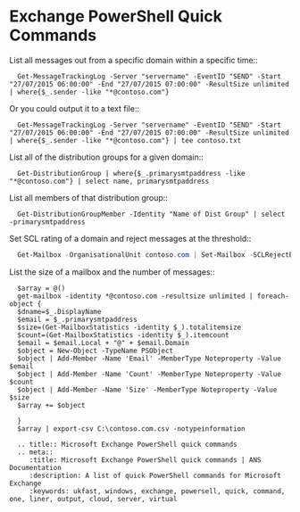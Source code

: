 # Exchange PowerShell Quick Commands

List all messages out from a specific domain within a specific time::

```ps1con
  Get-MessageTrackingLog -Server "servername" -EventID "SEND" -Start "27/07/2015 06:00:00" -End "27/07/2015 07:00:00" -ResultSize unlimited | where{$_.sender -like "*@contoso.com"}
```

Or you could output it to a text file::

```ps1con
  Get-MessageTrackingLog -Server "servername" -EventID "SEND" -Start "27/07/2015 06:00:00" -End "27/07/2015 07:00:00" -ResultSize unlimited | where{$_.sender -like "*@contoso.com"} | tee contoso.txt
```

List all of the distribution groups for a given domain::

```ps1con
  Get-DistributionGroup | where{$_.primarysmtpaddress -like "*@contoso.com"} | select name, primarysmtpaddress
```

List all members of that distribution group::

```ps1con
  Get-DistributionGroupMember -Identity "Name of Dist Group" | select -primarysmtpaddress
```


Set SCL rating of a domain and reject messages at the threshold::

```powershell
  Get-Mailbox -OrganisationalUnit contoso.com | Set-Mailbox -SCLRejectEnabled $true -SCLRejectThreshold 5
```


List the size of a mailbox and the number of messages::

```ps1con
  $array = @()
  get-mailbox -identity *@contoso.com -resultsize unlimited | foreach-object {
  $dname=$_.DisplayName
  $email = $_.primarysmtpaddress
  $size=(Get-MailboxStatistics -identity $_).totalitemsize
  $count=(Get-MailboxStatistics -identity $_).itemcount
  $email = $email.Local + "@" + $email.Domain
  $object = New-Object -TypeName PSObject
  $object | Add-Member -Name 'Email' -MemberType Noteproperty -Value $email
  $object | Add-Member -Name 'Count' -MemberType Noteproperty -Value $count
  $object | Add-Member -Name 'Size' -MemberType Noteproperty -Value $size
  $array += $object

  }
  $array | export-csv C:\contoso.com.csv -notypeinformation
```

```eval_rst
  .. title:: Microsoft Exchange PowerShell quick commands
  .. meta::
     :title: Microsoft Exchange PowerShell quick commands | ANS Documentation
     :description: A list of quick PowerShell commands for Microsoft Exchange
     :keywords: ukfast, windows, exchange, powersell, quick, command, one, liner, output, cloud, server, virtual
